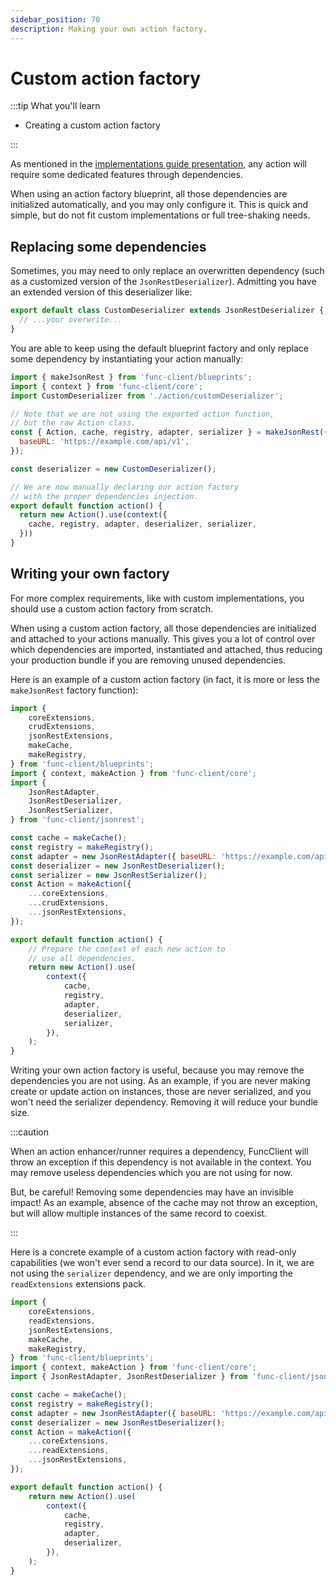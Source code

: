 ```yaml
---
sidebar_position: 70
description: Making your own action factory.
---
```


# Custom action factory

:::tip What you'll learn

-   Creating a custom action factory

:::

As mentioned in the
[implementations guide presentation](/docs/advanced/implementations/presentation),
any action will require some dedicated features through dependencies.

When using an action factory blueprint, all those dependencies are initialized
automatically, and you may only configure it. This is quick and simple, but do
not fit custom implementations or full tree-shaking needs.

## Replacing some dependencies

Sometimes, you may need to only replace an overwritten dependency (such as a
customized version of the `JsonRestDeserializer`). Admitting you have
an extended version of this deserializer like:

```javascript title="action/customDeserializer.js"
export default class CustomDeserializer extends JsonRestDeserializer {
  // ...your overwrite...
}
```

You are able to keep using the default blueprint factory and only replace some
dependency by instantiating your action manually:

```javascript title="action.js"
import { makeJsonRest } from 'func-client/blueprints';
import { context } from 'func-client/core';
import CustomDeserializer from './action/customDeserializer';

// Note that we are not using the exported action function,
// but the raw Action class.
const { Action, cache, registry, adapter, serializer } = makeJsonRest({
  baseURL: 'https://example.com/api/v1',
});

const deserializer = new CustomDeserializer();

// We are now manually declaring our action factory
// with the proper dependencies injection.
export default function action() {
  return new Action().use(context({
    cache, registry, adapter, deserializer, serializer,
  }))
}
```

## Writing your own factory

For more complex requirements, like with custom implementations, you should
use a custom action factory from scratch.

When using a custom action factory, all those dependencies are initialized and
attached to your actions manually. This gives you a lot of control over which
dependencies are imported, instantiated and attached, thus reducing your
production bundle if you are removing unused dependencies.

Here is an example of a custom action factory (in fact, it is more or less the
`makeJsonRest` factory function):

```javascript title="action.js"
import {
    coreExtensions,
    crudExtensions,
    jsonRestExtensions,
    makeCache,
    makeRegistry,
} from 'func-client/blueprints';
import { context, makeAction } from 'func-client/core';
import {
    JsonRestAdapter,
    JsonRestDeserializer,
    JsonRestSerializer,
} from 'func-client/jsonrest';

const cache = makeCache();
const registry = makeRegistry();
const adapter = new JsonRestAdapter({ baseURL: 'https://example.com/api' });
const deserializer = new JsonRestDeserializer();
const serializer = new JsonRestSerializer();
const Action = makeAction({
    ...coreExtensions,
    ...crudExtensions,
    ...jsonRestExtensions,
});

export default function action() {
    // Prepare the context of each new action to
    // use all dependencies.
    return new Action().use(
        context({
            cache,
            registry,
            adapter,
            deserializer,
            serializer,
        }),
    );
}
```

Writing your own action factory is useful, because you may remove the
dependencies you are not using. As an example, if you are never making create or
update action on instances, those are never serialized, and you won't need the
serializer dependency. Removing it will reduce your bundle size.

:::caution

When an action enhancer/runner requires a dependency, FuncClient will throw an
exception if this dependency is not available in the context. You may remove
useless dependencies which you are not using for now.

But, be careful! Removing some dependencies may have an invisible impact! As an
example, absence of the cache may not throw an exception, but will allow
multiple instances of the same record to coexist.

:::

Here is a concrete example of a custom action factory with read-only
capabilities (we won't ever send a record to our data source). In it, we are not
using the `serializer` dependency, and we are only importing the
`readExtensions` extensions pack.

```javascript title="action.js"
import {
    coreExtensions,
    readExtensions,
    jsonRestExtensions,
    makeCache,
    makeRegistry,
} from 'func-client/blueprints';
import { context, makeAction } from 'func-client/core';
import { JsonRestAdapter, JsonRestDeserializer } from 'func-client/jsonrest';

const cache = makeCache();
const registry = makeRegistry();
const adapter = new JsonRestAdapter({ baseURL: 'https://example.com/api' });
const deserializer = new JsonRestDeserializer();
const Action = makeAction({
    ...coreExtensions,
    ...readExtensions,
    ...jsonRestExtensions,
});

export default function action() {
    return new Action().use(
        context({
            cache,
            registry,
            adapter,
            deserializer,
        }),
    );
}
```
